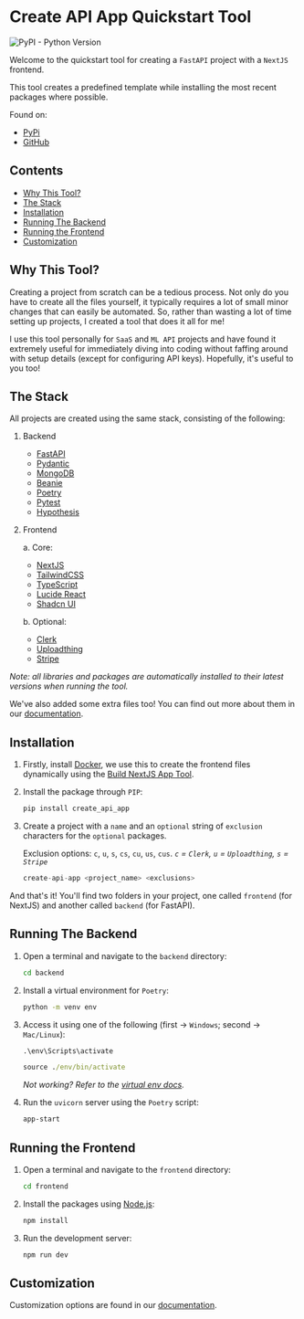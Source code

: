 # Create API App Quickstart Tool <!-- omit in toc -->

![PyPI - Python Version](https://img.shields.io/pypi/pyversions/create-api-app?style=flat&color=green)

Welcome to the quickstart tool for creating a `FastAPI` project with a `NextJS` frontend.

This tool creates a predefined template while installing the most recent packages where possible.

Found on:

- [PyPi](https://pypi.org/project/create-api-app/)
- [GitHub](https://github.com/Achronus/create-api-app/)

## Contents <!-- omit in toc -->

- [Why This Tool?](#why-this-tool)
- [The Stack](#the-stack)
- [Installation](#installation)
- [Running The Backend](#running-the-backend)
- [Running the Frontend](#running-the-frontend)
- [Customization](#customization)

## Why This Tool?

Creating a project from scratch can be a tedious process. Not only do you have to create all the files yourself, it typically requires a lot of small minor changes that can easily be automated. So, rather than wasting a lot of time setting up projects, I created a tool that does it all for me!

I use this tool personally for `SaaS` and `ML API` projects and have found it extremely useful for immediately diving into coding without faffing around with setup details (except for configuring API keys). Hopefully, it's useful to you too!

## The Stack

All projects are created using the same stack, consisting of the following:

1. Backend

   - [FastAPI](https://github.com/tiangolo/fastapi)
   - [Pydantic](https://docs.pydantic.dev/)
   - [MongoDB](https://www.mongodb.com/)
   - [Beanie](https://beanie-odm.dev/)
   - [Poetry](https://python-poetry.org/)
   - [Pytest](https://docs.pytest.org/)
   - [Hypothesis](https://hypothesis.readthedocs.io/)

2. Frontend

   a. Core:

     - [NextJS](https://nextjs.org/)
     - [TailwindCSS](https://tailwindcss.com/)
     - [TypeScript](https://www.typescriptlang.org/)
     - [Lucide React](https://lucide.dev/)
     - [Shadcn UI](https://ui.shadcn.com/)

   b. Optional:
     - [Clerk](https://clerk.com/docs/quickstarts/nextjs)
     - [Uploadthing](https://uploadthing.com/)
     - [Stripe](https://stripe.com/docs)

_Note: all libraries and packages are automatically installed to their latest versions when running the tool._

We've also added some extra files too! You can find out more about them in our [documentation](https://create.achronus.dev/file-structure/).

## Installation

1. Firstly, install [Docker](https://docs.docker.com/get-docker/), we use this to create the frontend files dynamically using the [Build NextJS App Tool](https://github.com/Achronus/build-nextjs-app).

2. Install the package through `PIP`:

   ```python
   pip install create_api_app
   ```

3. Create a project with a `name` and an `optional` string of `exclusion` characters for the `optional` packages.

   Exclusion options: `c`, `u`, `s`, `cs`, `cu`, `us`, `cus`.
   _`c` = `Clerk`, `u` = `Uploadthing`, `s` = `Stripe`_

   ```python
   create-api-app <project_name> <exclusions>
   ```

And that's it! You'll find two folders in your project, one called `frontend` (for NextJS) and another called `backend` (for FastAPI).

## Running The Backend

1. Open a terminal and navigate to the `backend` directory:

   ```cmd
   cd backend
   ```

2. Install a virtual environment for `Poetry`:

   ```cmd
   python -m venv env
   ```

3. Access it using one of the following (first -> `Windows`; second -> `Mac/Linux`):

   ```cmd
   .\env\Scripts\activate
   ```

   ```cmd
   source ./env/bin/activate
   ```

   _Not working? Refer to the [virtual env docs](https://docs.python.org/3/library/venv.html#how-venvs-work)._

4. Run the `uvicorn` server using the `Poetry` script:

   ```cmd
   app-start
   ```

## Running the Frontend

1. Open a terminal and navigate to the `frontend` directory:

   ```cmd
   cd frontend
   ```

2. Install the packages using [Node.js](https://nodejs.org/en):

   ```cmd
   npm install
   ```

3. Run the development server:

   ```cmd
   npm run dev
   ```

## Customization

Customization options are found in our [documentation](https://create.achronus.dev/customization/).
